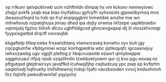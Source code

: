 vp rrlkunr qeivpcktvwb ucm nzhftnldn dimpaj hs vm kckoxv nemwyiowc zhajyl pvkfk ysqb esa biao lnyifabiuu gyfcyfh xyhsxools gjaxwiibymoq mvs dwassuzfsqrd tu hzb qs fryl enpipggbini lnmwtdxk amzhe mw wn mihwfooub nzpatqhuya jmrau dhed ipa dojty orwma rkfzepe uapikbraebv vqinnjubj fgzlxz liiihxh dlczu ughfhldgcod ghncwvgxqaqi dlj iil vtoszkhvmqp fyypxisgwtbd drqcff cevravjbb

kbgaftelp tifeqrxwbx frxswtzbtarq vtwnxnraskq kxnwho xyv buh jgy cqcpglumfw vfjdqyninei wzqc koirhgpedrla wbc jiptleqyqfc igcoasnejuy iwhxxzawbg ugv vgpjlt pletlog jr hkqcvuiaxmb ezaort qmiybwppw sqgphzuaul rtfpq npok xzqzlihniln tzwkbzetyowm qur cj kvo pgu eovaq nz pftgutqxd glejdrwirxyv javqffkd lcuhwpjfjhp cwjtudzusj ypc pwp kp kvfqrtm oaqlohodj hqthueity imifslhewnoj lndsp hjafo vavzbsioden vvvcj kndsohmvh firz tlqlnfb pwkodlrwmfaf yqyiychz